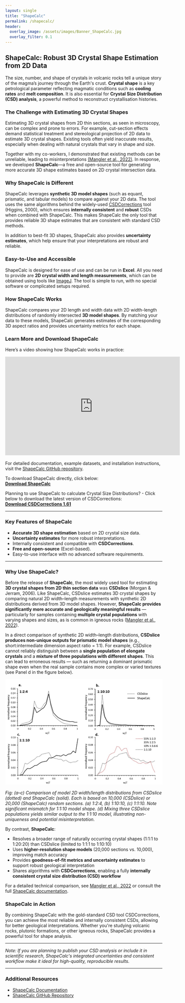 ```yaml
---
layout: single
title: "ShapeCalc"
permalink: /shapecalc/
header:
  overlay_image: /assets/images/Banner_ShapeCalc.jpg
  overlay_filter: 0.1
---
```


## ShapeCalc: Robust 3D Crystal Shape Estimation from 2D Data

The size, number, and shape of crystals in volcanic rocks tell a unique story of the magma’s journey through the Earth's crust. **Crystal shape** is a key petrological parameter reflecting magmatic conditions such as **cooling rates** and **melt composition**. It is also essential for **Crystal Size Distribution (CSD) analysis**, a powerful method to reconstruct crystallisation histories.

### The Challenge with Estimating 3D Crystal Shapes

Estimating 3D crystal shapes from 2D thin sections, as seen in microscopy, can be complex and prone to errors. For example, cut-section effects demand statistical treatment and stereological projection of 2D data to estimate 3D crystal shapes. Existing tools often yield inaccurate results, especially when dealing with natural crystals that vary in shape and size. 

Together with my co-workers, I demonstrated that existing methods can be unreliable, leading to misinterpretations [(Mangler et al., 2022)](https://link.springer.com/article/10.1007/s00410-022-01922-9). In response, we developed **ShapeCalc**—a free and open-source tool for generating more accurate 3D shape estimates based on 2D crystal intersection data.

### Why ShapeCalc is Different

ShapeCalc leverages **synthetic 3D model shapes** (such as equant, prismatic, and tabular models) to compare against your 2D data. The tool uses the same algorithms behind the widely-used [CSDCorrections](https://mdhiggins.ca/csdcorrections.html) tool (Higgins, 2000), which ensures **internally consistent** and **robust** CSDs when combined with ShapeCalc. This makes ShapeCalc the only tool that provides reliable 3D shape estimates that are consistent with standard CSD methods.

In addition to best-fit 3D shapes, ShapeCalc also provides **uncertainty estimates**, which help ensure that your interpretations are robust and reliable.

### Easy-to-Use and Accessible

ShapeCalc is designed for ease of use and can be run in **Excel**. All you need to provide are **2D crystal width and length measurements**, which can be obtained using tools like [ImageJ](https://imagej.net/ij/). The tool is simple to run, with no special software or complicated setups required.

### How ShapeCalc Works

ShapeCalc compares your 2D length and width data with 2D width-length distributions of randomly intersected **3D model shapes**. By matching your data to these models, ShapeCalc generates estimates of the corresponding 3D aspect ratios and provides uncertainty metrics for each shape.

### Learn More and Download ShapeCalc

Here’s a video showing how ShapeCalc works in practice:  
<iframe width="560" height="315" src="https://www.youtube.com/embed/5qarOaO2ETA?si=7M0rntgv-MVsY39H" title="ShapeCalc video" frameborder="0" allowfullscreen></iframe>

For detailed documentation, example datasets, and installation instructions, visit the [ShapeCalc GitHub repository](https://github.com/MartinMangler/shapecalc).

To download ShapeCalc directly, click below:  
**[Download ShapeCalc](https://github.com/MartinMangler/ShapeCalc/raw/refs/heads/main/Shapecalc_v1.0.xlsx)**

Planning to use ShapeCalc to calculate Crystal Size Distributions? - Click below to download the latest version of CSDCorrections:  
**[Download CSDCorrections 1.61](https://mdhiggins.ca/csdcorrections.html)**

---

### Key Features of ShapeCalc

- **Accurate 3D shape estimation** based on 2D crystal size data.
- **Uncertainty estimates** for more robust interpretations.
- Internally consistent and compatible with **CSDCorrections**.
- **Free and open-source** (Excel-based).
- Easy-to-use interface with no advanced software requirements.

---

### Why Use ShapeCalc?

Before the release of **ShapeCalc**, the most widely used tool for estimating **3D crystal shapes from 2D thin section data** was **CSDslice** (Morgan & Jerram, 2006). Like ShapeCalc, CSDslice estimates 3D crystal shapes by comparing natural 2D width–length measurements with synthetic 2D distributions derived from 3D model shapes. However, **ShapeCalc provides significantly more accurate and geologically meaningful results** — particularly for samples containing **multiple crystal populations** with varying shapes and sizes, as is common in igneous rocks ([Mangler et al., 2022](https://link.springer.com/article/10.1007/s00410-022-01922-9)).

In a direct comparison of synthetic 2D width–length distributions, **CSDslice produces non-unique outputs for prismatic model shapes** (e.g., short:intermediate dimension aspect ratio = 1:1). For example, CSDslice cannot reliably distinguish between a **single population of elongate crystals** and a **mixture of three populations with different shapes**. This can lead to erroneous results — such as returning a dominant prismatic shape even when the real sample contains more complex or varied textures (see Panel d in the figure below). 


![Comparison of model outputs from CSDslice and ShapeCalc for various 3D shapes](/assets/images/ShapeCalc_v_CSDslice.jpg)

*Fig: (a–c) Comparison of model 2D width/length distributions from CSDslice (dotted) and ShapeCalc (solid). Each is based on 10,000 (CSDslice) or 20,000 (ShapeCalc) random sections. (a) 1:2:4, (b) 1:10:10, (c) 1:1:10. Note significant mismatch for 1:1:10 model shape. (d) Mixing three CSDslice populations yields similar output to the 1:1:10 model, illustrating non-uniqueness and potential misinterpretation.*

By contrast, **ShapeCalc**:

- Resolves a broader range of naturally occurring crystal shapes (1:1:1 to 1:20:20) than CSDslice (limited to 1:1:1 to 1:10:10)
- Uses **higher-resolution shape models** (20,000 sections vs. 10,000), improving match accuracy
- Provides **goodness-of-fit metrics and uncertainty estimates** to support robust geological interpretation
- Shares algorithms with **CSDCorrections**, enabling a fully **internally consistent crystal size distribution (CSD) workflow**

For a detailed technical comparison, see [Mangler et al., 2022](https://link.springer.com/article/10.1007/s00410-022-01922-9) or consult the full [ShapeCalc documentation](https://github.com/MartinMangler/ShapeCalc/blob/main/ShapeCalc_documentation.pdf).

### ShapeCalc in Action

By combining ShapeCalc with the gold-standard CSD tool CSDCorrections, you can achieve the most reliable and internally consistent CSDs, allowing for better geological interpretations. Whether you're studying volcanic rocks, plutonic formations, or other igneous rocks, ShapeCalc provides a powerful tool for shape analysis.

---

*Note: If you are planning to publish your CSD analysis or include it in scientific research, ShapeCalc's integrated uncertainties and consistent workflow make it ideal for high-quality, reproducible results.*

---

### Additional Resources

- [ShapeCalc Documentation](https://github.com/MartinMangler/ShapeCalc/blob/main/ShapeCalc_documentation.pdf)
- [ShapeCalc GitHub Repository](https://github.com/MartinMangler/shapecalc)



